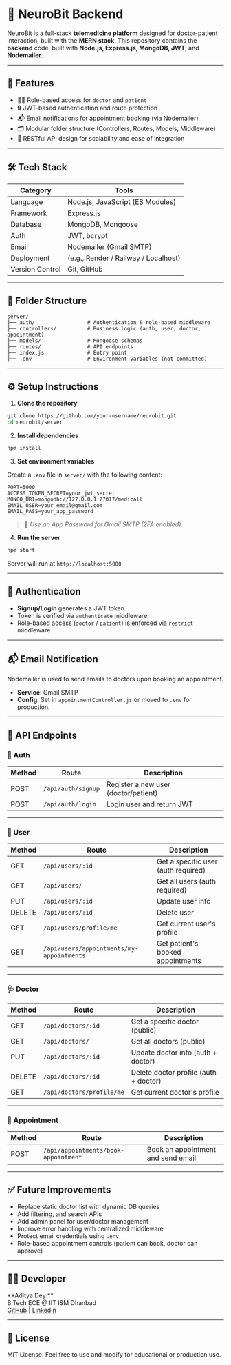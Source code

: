 
# 🧠 NeuroBit Backend

NeuroBit is a full-stack **telemedicine platform** designed for doctor-patient interaction, built with the **MERN stack**. This repository contains the **backend** code, built with **Node.js, Express.js, MongoDB, JWT**, and **Nodemailer**.

---

## 🚀 Features

- 🧑‍⚕️ Role-based access for `doctor` and `patient`
- 🔒 JWT-based authentication and route protection
- 📬 Email notifications for appointment booking (via Nodemailer)
- 🗂️ Modular folder structure (Controllers, Routes, Models, Middleware)
- 🧾 RESTful API design for scalability and ease of integration

---

## 🛠️ Tech Stack

| Category | Tools |
|----------|-------|
| Language | Node.js, JavaScript (ES Modules) |
| Framework | Express.js |
| Database | MongoDB, Mongoose |
| Auth | JWT, bcrypt |
| Email | Nodemailer (Gmail SMTP) |
| Deployment | (e.g., Render / Railway / Localhost) |
| Version Control | Git, GitHub |

---

## 📁 Folder Structure

```
server/
├── auth/                 # Authentication & role-based middleware
├── controllers/          # Business logic (auth, user, doctor, appointment)
├── models/               # Mongoose schemas
├── routes/               # API endpoints
├── index.js              # Entry point
├── .env                  # Environment variables (not committed)
```

---

## ⚙️ Setup Instructions

1. **Clone the repository**

```bash
git clone https://github.com/your-username/neurobit.git
cd neurobit/server
```

2. **Install dependencies**

```bash
npm install
```

3. **Set environment variables**

Create a `.env` file in `server/` with the following content:

```env
PORT=5000
ACCESS_TOKEN_SECRET=your_jwt_secret
MONGO_URI=mongodb://127.0.0.1:27017/medicall
EMAIL_USER=your_email@gmail.com
EMAIL_PASS=your_app_password
```

> 🔐 *Use an App Password for Gmail SMTP (2FA enabled).*

4. **Run the server**

```bash
npm start
```

Server will run at `http://localhost:5000`

---

## 🔐 Authentication

- **Signup/Login** generates a JWT token.
- Token is verified via `authenticate` middleware.
- Role-based access (`doctor` / `patient`) is enforced via `restrict` middleware.

---

## 📬 Email Notification

Nodemailer is used to send emails to doctors upon booking an appointment.

- **Service**: Gmail SMTP
- **Config**: Set in `appointmentController.js` or moved to `.env` for production.

---

## 🧠 API Endpoints

### 🔐 Auth

| Method | Route           | Description          |
|--------|------------------|----------------------|
| POST   | `/api/auth/signup` | Register a new user (doctor/patient) |
| POST   | `/api/auth/login`  | Login user and return JWT |

---

### 👤 User

| Method | Route                         | Description                        |
|--------|-------------------------------|------------------------------------|
| GET    | `/api/users/:id`              | Get a specific user (auth required) |
| GET    | `/api/users/`                 | Get all users (auth required)      |
| PUT    | `/api/users/:id`              | Update user info                   |
| DELETE | `/api/users/:id`              | Delete user                        |
| GET    | `/api/users/profile/me`       | Get current user's profile         |
| GET    | `/api/users/appointments/my-appointments` | Get patient's booked appointments |

---

### 🩺 Doctor

| Method | Route                         | Description                        |
|--------|-------------------------------|------------------------------------|
| GET    | `/api/doctors/:id`            | Get a specific doctor (public)     |
| GET    | `/api/doctors/`               | Get all doctors (public)           |
| PUT    | `/api/doctors/:id`            | Update doctor info (auth + doctor) |
| DELETE | `/api/doctors/:id`            | Delete doctor profile (auth + doctor) |
| GET    | `/api/doctors/profile/me`     | Get current doctor's profile       |

---

### 📅 Appointment

| Method | Route                         | Description                        |
|--------|-------------------------------|------------------------------------|
| POST   | `/api/appointments/book-appointment` | Book an appointment and send email |

---

## ✅ Future Improvements

- Replace static doctor list with dynamic DB queries
- Add filtering, and search APIs
- Add admin panel for user/doctor management
- Improve error handling with centralized middleware
- Protect email credentials using `.env`
- Role-based appointment controls (patient can book, doctor can approve)

---

## 👨‍💻 Developer

**Aditya Dey **  
B.Tech ECE @ IIT ISM Dhanbad  
[GitHub](https://github.com/Adi0062004) | [LinkedIn](https://www.linkedin.com/in/aditya-dey-6b1861290/)

---

## 📄 License

MIT License. Feel free to use and modify for educational or production use.

